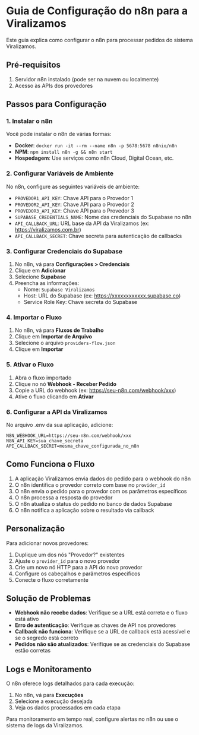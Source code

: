 # Guia de Configuração do n8n para a Viralizamos

Este guia explica como configurar o n8n para processar pedidos do sistema Viralizamos.

## Pré-requisitos

1. Servidor n8n instalado (pode ser na nuvem ou localmente)
2. Acesso às APIs dos provedores

## Passos para Configuração

### 1. Instalar o n8n

Você pode instalar o n8n de várias formas:

- **Docker**: `docker run -it --rm --name n8n -p 5678:5678 n8nio/n8n`
- **NPM**: `npm install n8n -g && n8n start`
- **Hospedagem**: Use serviços como n8n Cloud, Digital Ocean, etc.

### 2. Configurar Variáveis de Ambiente

No n8n, configure as seguintes variáveis de ambiente:

- `PROVEDOR1_API_KEY`: Chave API para o Provedor 1
- `PROVEDOR2_API_KEY`: Chave API para o Provedor 2
- `PROVEDOR3_API_KEY`: Chave API para o Provedor 3
- `SUPABASE_CREDENTIALS_NAME`: Nome das credenciais do Supabase no n8n
- `API_CALLBACK_URL`: URL base da API da Viralizamos (ex: https://viralizamos.com.br)
- `API_CALLBACK_SECRET`: Chave secreta para autenticação de callbacks

### 3. Configurar Credenciais do Supabase

1. No n8n, vá para **Configurações > Credenciais**
2. Clique em **Adicionar**
3. Selecione **Supabase**
4. Preencha as informações:
   - Nome: `Supabase Viralizamos`
   - Host: URL do Supabase (ex: https://xxxxxxxxxxxx.supabase.co)
   - Service Role Key: Chave secreta do Supabase

### 4. Importar o Fluxo

1. No n8n, vá para **Fluxos de Trabalho**
2. Clique em **Importar de Arquivo**
3. Selecione o arquivo `providers-flow.json`
4. Clique em **Importar**

### 5. Ativar o Fluxo

1. Abra o fluxo importado
2. Clique no nó **Webhook - Receber Pedido**
3. Copie a URL do webhook (ex: https://seu-n8n.com/webhook/xxx)
4. Ative o fluxo clicando em **Ativar**

### 6. Configurar a API da Viralizamos

No arquivo .env da sua aplicação, adicione:

```
N8N_WEBHOOK_URL=https://seu-n8n.com/webhook/xxx
N8N_API_KEY=sua_chave_secreta
API_CALLBACK_SECRET=mesma_chave_configurada_no_n8n
```

## Como Funciona o Fluxo

1. A aplicação Viralizamos envia dados do pedido para o webhook do n8n
2. O n8n identifica o provedor correto com base no `provider_id`
3. O n8n envia o pedido para o provedor com os parâmetros específicos
4. O n8n processa a resposta do provedor
5. O n8n atualiza o status do pedido no banco de dados Supabase
6. O n8n notifica a aplicação sobre o resultado via callback

## Personalização

Para adicionar novos provedores:

1. Duplique um dos nós "Provedor?" existentes
2. Ajuste o `provider_id` para o novo provedor
3. Crie um novo nó HTTP para a API do novo provedor
4. Configure os cabeçalhos e parâmetros específicos
5. Conecte o fluxo corretamente

## Solução de Problemas

- **Webhook não recebe dados**: Verifique se a URL está correta e o fluxo está ativo
- **Erro de autenticação**: Verifique as chaves de API nos provedores
- **Callback não funciona**: Verifique se a URL de callback está acessível e se o segredo está correto
- **Pedidos não são atualizados**: Verifique se as credenciais do Supabase estão corretas

## Logs e Monitoramento

O n8n oferece logs detalhados para cada execução:

1. No n8n, vá para **Execuções**
2. Selecione a execução desejada
3. Veja os dados processados em cada etapa

Para monitoramento em tempo real, configure alertas no n8n ou use o sistema de logs da Viralizamos. 